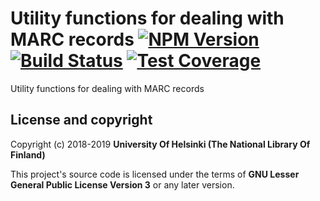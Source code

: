 # Utility functions for dealing with MARC records [![NPM Version](https://img.shields.io/npm/v/@natlibfi/melinda-marc-record-utils.svg)](https://npmjs.org/package/@natlibfi/melinda-marc-record-utils) [![Build Status](https://travis-ci.org/NatLibFi/melinda-marc-record-utils.svg)](https://travis-ci.org/NatLibFi/melinda-marc-record-utils) [![Test Coverage](https://codeclimate.com/github/NatLibFi/melinda-marc-record-utils/badges/coverage.svg)](https://codeclimate.com/github/NatLibFi/melinda-marc-record-utils/coverage)

Utility functions for dealing with MARC records

## License and copyright

Copyright (c) 2018-2019 **University Of Helsinki (The National Library Of Finland)**

This project's source code is licensed under the terms of **GNU Lesser General Public License Version 3** or any later version.
